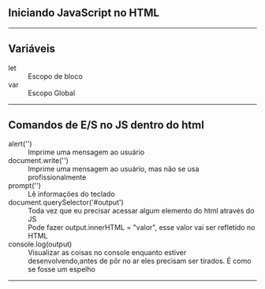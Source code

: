 ## Iniciando JavaScript no HTML

___

## Variáveis

<dl>
    <dt>let</dt>
    <dd>Escopo de bloco</dd>
    <dt>var</dt>
    <dd>Escopo Global</dd>
</dl>

___

## Comandos de E/S no JS dentro do html

<dl>
    <dt>alert('')</dt>
    <dd>Imprime uma mensagem ao usuário</dd>
    <dt>document.write('')</dt>
    <dd>Imprime uma mensagem ao usuário, mas não se usa profissionalmente</dd>
    <dt>prompt('')</dt>
    <dd>Lê informações do teclado</dd>
    <dt>document.querySelector('#output')</dt>
    <dd>Toda vez que eu precisar acessar algum elemento do html através do JS</dd>
    <dd>Pode fazer output.innerHTML = "valor", esse valor vai ser refletido no HTML</dd>
    <dt>console.log(output)</dt>
    <dd>Visualizar as coisas no console enquanto estiver desenvolvendo,antes de pôr no ar eles precisam ser tirados. É como se fosse um espelho</dd>

</dl>

___


